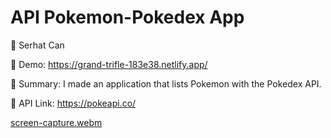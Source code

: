# API Pokemon-Pokedex App

🔵 Serhat Can

🔵 Demo: https://grand-trifle-183e38.netlify.app/

🔵 Summary: I made an application that lists Pokemon with the Pokedex API.

🔵 API Link: https://pokeapi.co/

[screen-capture.webm](https://user-images.githubusercontent.com/85739464/223478001-539dcb52-a585-4920-a6cf-f8ab3af70d12.webm)




